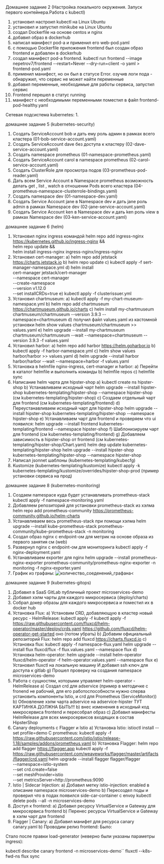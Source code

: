Домашнее задание 2 (Настройка локального окружения. Запуск первого контейнера.Работа с kubectl)
1. установил настроил kubectl на Linux Ubuntu
2. установил и запустил minikube на Linux Ubuntu
3. создал Dockerfile на основе centos и nginx
4. добавил образ в dockerhub
5. написал манифест pod-a и применил его web-pod.yaml
6. с помощью Dockerfile приложения frontend был создан образ frontend и добавлен в dockerhub
7. создал манифест pod-a frontend. kubectl run frontend --image nepetrov7/frontend --restart=Never --dry-run=client -o yaml > frontend-pod.yaml
8. применил манифест, но он был в статусе Error. озучив логи пода - обнаружил, что сервис не может найти переменные
9. добавил переменные, необходимые для работы сервиса, запустил сервис
10. Frontend перешел в статус running
11. манифест с необходимыми переменными поместил в файл frontend-pod-healthy.yaml


Сетевая подсистема kubernetes:
1. 

домашнее задание 5 (kubernetes-security)
1. Создать ServiceAccount bob и дать ему роль админ в рамках всего кластера (01-bob-service-account.yaml)
2. Создать ServiceAccount dave без доступа к кластеру (02-dave-service-account.yaml)
3. Создать namespace prometheus (01-namespace-prometheus.yaml)
4. Создать ServiceAccount carol в namespace prometheus (02-carol-service-account.yaml)
5. Создать ClusterRole для просмотра подов (03-prometheus-pod-reader.yaml)
6. Дать всем Service Account в Namespace prometheus возможность делать
   get , list , watch в отношении Pods всего кластера (04-prometheus-namespace-clusterrole-bindings.yaml)
7. Создать namespace dev (01-namespace-dev.yaml)
8. Создать Service Account jane в Namespace dev и дать jane роль admin в рамках Namespace dev (02-jane-service-account.yaml)
9. Создать Service Account ken в Namespace dev и дать ken роль view в рамках Namespace dev (03-ken-service-account.yaml)

домашнее задание 6 (helm)
1. Установил nginx ingress командой
helm repo add ingress-nginx https://kubernetes.github.io/ingress-nginx && \
helm repo update && \
helm install ingress-nginx ingress-nginx/ingress-nginx
2. Установил cert-manager:
a) helm repo add jetstack https://charts.jetstack.io
b) helm repo update
c) kubectl apply -f sert-manager-namespace.yml
d) helm install \
  cert-manager jetstack/cert-manager \
  --namespace cert-manager \
  --create-namespace \
  --version v1.12.0 \
  --set installCRDs=true
e) kubectl apply -f clusterissuer.yml
3. Установил chartmuseum:
a) kubectl apply -f my-chart-museum-namespace.yml
b) helm repo add chartmuseum https://chartmuseum.github.io/charts
c) helm install my-chartmuseum chartmuseum/chartmuseum --version 3.9.3 --namespace=chartmuseum
d) получил файл values.yaml из кастомной установки helm show values chartmuseum/chartmuseum >> values.yaml
e) helm upgrade --install my-chartmuseum chartmuseum/chartmuseum --wait --namespace=chartmuseum --version 3.9.3 -f values.yaml
4. Установил harbor:
a) helm repo add harbor https://helm.goharbor.io
b) kubectl apply -f harbor-namespace.yml
c) helm show values harbor/harbor >> values.yaml
d) helm upgrade --install harbor harbor/harbor --wait --namespace=harbor -f values.yaml
5. Установка в helmfile nginx-ingress, cert-manager и harbor:
a) Перейти в каталог helmfile и выполнить команды
b) helmfile repos
с) helmfile sync
6. Написание helm чарта для hipster-shop
a) kubectl create ns hipster-shop
b) Устанавливаем исходный чарт helm upgrade --install hipster-shop kubernetes-templating/hipster-shop --namespace
   hipster-shop (см kubernetes-templating/hipster-shop)
с) Создаем отдельный чарт для frontend (см kubernetes-templating/frontend)
d) Переустанавливаем исходный чарт для hipster-shop
   helm upgrade --install hipster-shop kubernetes-templating/hipster-shop --namespace hipster-shop
e) Устанавливаем чарт для frontend и проверяем что ui появился:
   helm upgrade --install frontend kubernetes-templating/frontend --namespace hipster-shop
f) Шаблонизируем чарт для frontend (см kubernetes-templating/frontend)
g) Добавляем зависимость в hipster-shop от frontend (см kubernetes-templating/hipster-shop/Chart.yaml)
helm dep update kubernetes-templating/hipster-shop
helm upgrade --install hipster-shop kubernetes-templating/hipster-shop --namespace hipster-shop
7. Написал jsonnet шаблоны (kubernetes-templating/kubecfg)
8. Kustomize (kubernetes-templating/kustomize)
   kubectl apply -k kubernetes-templating/kustomize/overrides/hipster-shop-prod (пример установки сервиса на прод)



домашнее задание 8 (kubernetes-monitoring)
1. Создаем namespace куда будет устанавливать prometheus-stack
kubectl apply -f namespace-monitoring.yaml
2. Добавляем репозиторий для установки prometheus-stack из хэлма
helm repo add prometheus-community https://prometheus-community.github.io/helm-charts
3. Устанавливаем весь prometheus-stack при помощи хэлма
helm upgrade --install kube-prometheus-stack prometheus-community/kube-prometheus-stack -n monitoring
4. Создал образ nginx с endpoint-ом для метрик на основе образа из первого занятия см (web)
5. Развернул nginx c endpoint-ом для мониторинга
kubectl apply -f nginx-deployment.yaml
6. Устанавливаем exporter для nginx
helm upgrade --install prometheus-nginx-exporter prometheus-community/prometheus-nginx-exporter -n monitoring -f nginx-exporter.yaml
7. График из графаны:
   ![количество_соеденений_графана](https://github.com/otus-kuber-2023-04/Andrey4281_platform/assets/43365575/66f6e10c-d2a1-42b4-91e8-bd0441c81444)<

домашнее задание 9 (kubernetes-gitops)
1. Добавил в SaaS GitLab публичный проект microservices-demo
2. Добавил хэлм чарты для каждого микросервиса (deploy/charts)
3. Собрал докер образы для каждого микросервиса и поместил их в docker hub
4. Установка Flux:
a) Установим CRD, добавляющую в кластер новый ресурс - HelmRelease:
kubectl apply -f kubectl apply -f https://raw.githubusercontent.com/fluxcd/helm-operator/master/deploy/crds.yaml
https://github.com/fluxcd/helm-operator-get-started оно (потом убрать)
b) Добавим официальный репозиторий Flux:
helm repo add fluxcd https://charts.fluxcd.io
c) Установка flux:
kubectl apply -f namespace-flux.yaml
helm upgrade --install flux fluxcd/flux -f flux.values.yaml --namespace flux
d) Установка helm-operator:
helm upgrade --install helm-operator fluxcd/helm-operator -f helm-operator.values.yaml --namespace flux
e) Установил fluxctl на локальную машину
И добавил ssh ключ для доступа к gitlab
g) Прошел проверку на создания namespace microservices-demo
5. Работа с сущностям, которыми управляет helm-operator - HelmRelease
a) Создал crd для adservice (пример в методичке с fronend не рабочий, для его работоспособности нужно сперва установить компоненты Istio, и crd для Prometheus (ServiceMonitor))
b) Обновление хэлм чарта adservice на adservice-hipster
ТУТ КАРТИНКА ДОЛЖНА БЫТЬ!!!
b) внес изменения в исходный код микросервиса frontend и пересобрал образ
c) Добавил манифесты HelmRelease для всех микросервисов входящих в
   состав HipsterShop
6. Canary deployments с Flagger и Istio
a) Установка Istio:
istioctl install --set profile=demo
C prometheus:
kubectl apply -f https://raw.githubusercontent.com/istio/istio/release-1.18/samples/addons/prometheus.yaml
b) Установка Flagger:
helm repo add flagger https://flagger.app
kubectl apply -f https://raw.githubusercontent.com/weaveworks/flagger/master/artifacts/flagger/crd.yaml
helm upgrade --install flagger flagger/flagger \
--namespace=istio-system \
--set crd.create=false \
--set meshProvider=istio \
--set metricsServer=http://prometheus:9090
7. Istio | Sidecar Injection:
a) Добавил метку istio-injection: enabled в описание namespace microservices-demo
b) Пересоздел поды и проверил что в подах появился side-car-container c envoy
   kubectl delete pods --all -n microservices-demo
8. Доступ к frontend:
a) Добавил ресурсу VirtualService и Gateway
для микросервиса frontend
b) Перенес ресурсы VirtualService и Gateway в хэлм чарт для frontend
9. Flagger | Canary:
a) Добавил манифет для ресурса canary
canary.yaml
b) Проводим релиз frontend:
Было:

Стало после правки load-generator (неверно были указаны параметры ingress):

kubectl describe canary frontend -n microservices-demo``
fluxctl --k8s-fwd-ns flux sync





